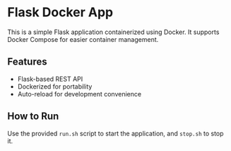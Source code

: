 # Flask Docker App

This is a simple Flask application containerized using Docker. It supports Docker Compose for easier container management.

## Features
- Flask-based REST API
- Dockerized for portability
- Auto-reload for development convenience

## How to Run
Use the provided `run.sh` script to start the application, and `stop.sh` to stop it.
